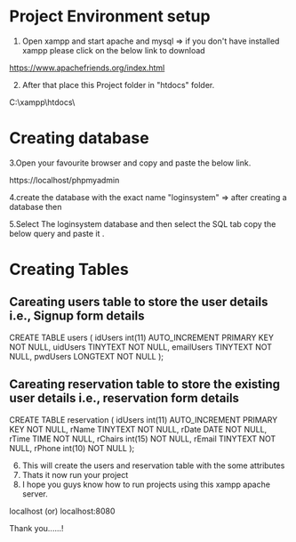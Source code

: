 # Project Environment setup 

1. Open xampp and start  apache and mysql => if you don't have installed xampp please click on the below link to  download 

https://www.apachefriends.org/index.html 


2. After that  place this Project folder in  "htdocs" folder.

C:\xampp\htdocs\


# Creating database

3.Open your favourite  browser and copy and paste the below link.

https://localhost/phpmyadmin


4.create the database with the exact  name "loginsystem" => after creating a database then

5.Select  The loginsystem database and then select the SQL tab  copy  the below query
 and paste it .
 
# Creating Tables 

## Careating  users table to store the user details i.e., Signup form details 
CREATE TABLE users (
idUsers int(11) AUTO_INCREMENT PRIMARY KEY NOT NULL,
uidUsers TINYTEXT NOT NULL,
emailUsers TINYTEXT NOT NULL,
pwdUsers LONGTEXT NOT NULL
);


## Careating  reservation table to store the existing user details i.e., reservation form details 

CREATE TABLE reservation (
idUsers int(11) AUTO_INCREMENT PRIMARY KEY NOT NULL,
rName TINYTEXT NOT NULL,
rDate DATE NOT NULL,
rTime TIME NOT NULL,
rChairs int(15) NOT NULL,
rEmail TINYTEXT NOT NULL,
rPhone int(10) NOT NULL
);

6. This will create the users and reservation table with the some attributes 
7. Thats it now run your project
8. I hope you guys know how to run projects using this xampp apache server.

localhost  (or) localhost:8080

Thank you......!